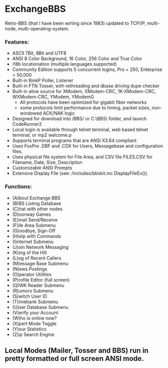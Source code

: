 # ExchangeBBS
Retro-BBS (that I have been wirting since 1983) updated to TCP/IP, multi-node, multi-operating-system.

### Features:
* ASCII 7Bit, 8Bit and UTF8
* ANSI 8 Color Background, 16 Color, 256 Color and True Color
* i18b locationation (multiple languages supported)
* Community Edition supports 5 concurrent logins, Pro = 250, Enterprise = 50,000
* Built-in BinkP Poller, Listener
* Built-in FTN Tosser, with rethreading and dbase driving dupe checker
* Built-in ative source for XModem, XModem-CRC, 1K-XModem-CRC, WXModem-CRC, YModem, YModemG
  * All protocols have been optimized for gigabit fiber networks
  * some protocols limit performance due to timing, packet sizes, non-windowed ACK/NAK logic
* Designed for download into /BBS/ or C:\BBS\ folder, and launch CodeRunner2
* Local login is available through telnet terminal, web based telnet terminal, or mp2 welcome.p
* Supports terminal programs that are ANSI X3.64 compliant
* Uses FoxPro .DBF and .CDX for Users, Messagebase and configuration files.
* Uses physical file system for File Area, and CSV file FILES.CSV for Filename, Date, Size, Description
* Customizable ANSI Prompts
* Extensive Display File (see: /includes/bbskit.inc DisplayFileEx()).

### Functions:
* (A)bout Exchange BBS
* (B)BS Listing Database
* (C)hat with other nodes
* (D)oorway Games
* (E)mail Send/Receive
* (F)ile Area Submenu
* (G)oodbye, Sign-Off
* (H)elp with Commands
* (I)nternet Submenu
* (J)oin Network Messaging
* (K)ing of the Hill
* (L)og of Recent Callers
* (M)essage Base Submenu
* (N)ews Postings
* (O)perator Utilities
* (P)rofile Editor (full screen)
* (Q)WK Reader Submenu
* (R)umors Submenu
* (S)witch User ID
* (T)imebank Submenu
* (U)ser Database Submenu
* (V)erify your Account
* (W)ho is online now?
* (X)pert Mode Toggle
* (Y)our Statistics
* (Z)ip Search Engine

## Local Modes (Mailer, Tosser and BBS) run in pretty formatted or full screen ANSI mode.
